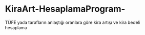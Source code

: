 # KiraArt-HesaplamaProgram-
TÜFE yada tarafların anlaştığı oranlara göre kira artışı ve kira bedeli hesaplama
